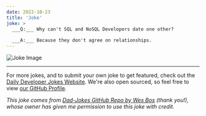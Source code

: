 ```yaml
---
date: 2022-10-23
title: 'Joke'
joke: >
  ___Q:___ Why can't SQL and NoSQL Developers date one other?
  
  ___A:___ Because they don't agree on relationships.
---
```



![Joke Image](https://private.xtrp.io/projects/DailyDeveloperJokes/public_image_server/images/5e12594d2dedc.png)

---

For more jokes, and to submit your own joke to get featured, check out the [Daily Developer Jokes Website](https://dailydeveloperjokes.github.io/). We're also open sourced, so feel free to view [our GitHub Profile](https://github.com/dailydeveloperjokes).


_This joke comes from [Dad-Jokes GitHub Repo by Wes Bos](https://github.com/wesbos/dad-jokes) (thank you!), whose owner has given me permission to use this joke with credit._

<!--
Joke text:
**Q:** Why can't SQL and NoSQL Developers date one other?

**A:** Because they don't agree on relationships.
 -->


